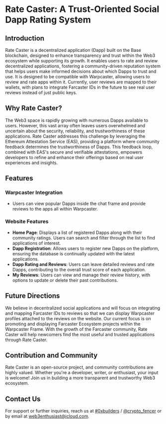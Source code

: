 # Rate Caster: A Trust-Oriented Social Dapp Rating System

## Introduction

Rate Caster is a decentralized application (Dapp) built on the Base blockchain, designed to enhance transparency and trust within the Web3 ecosystem while supporting its growth. It enables users to rate and review decentralized applications, fostering a community-driven reputation system that helps users make informed decisions about which Dapps to trust and use. It is designed to be compatible with Warpcaster, allowing users to review and rate apps within it. Currently, user reviews are mapped to their wallets, with plans to integrate Farcaster IDs in the future to see real user reviews instead of just public keys.

## Why Rate Caster?

The Web3 space is rapidly growing with numerous Dapps available to users. However, this vast array often leaves users overwhelmed and uncertain about the security, reliability, and trustworthiness of these applications. Rate Caster addresses this challenge by leveraging the Ethereum Attestation Service (EAS), providing a platform where community feedback determines the trustworthiness of Dapps. This feedback loop, combined with EAS's secure and verifiable attestations, empowers developers to refine and enhance their offerings based on real user experiences and insights.

## Features

### Warpcaster Integration
- Users can view popular Dapps inside the chat frame and provide reviews to the apps all within Warpcaster.

### Website Features
- **Home Page**: Displays a list of registered Dapps along with their community ratings. Users can search and filter through the list to find applications of interest.
- **Dapp Registration**: Allows users to register new Dapps on the platform, ensuring the database is continually updated with the latest applications.
- **Dapp Rating and Reviews**: Users can leave detailed reviews and rate Dapps, contributing to the overall trust score of each application.
- **My Reviews**: Users can view and manage their review history, with options to update or delete their past contributions.

## Future Directions

We believe in decentralized social applications and will focus on integrating and mapping Farcaster IDs to reviews so that we can display Warpcaster profiles attached to the reviews on the website. Our current focus is on promoting and displaying Farcaster Ecosystem projects within the Warpcaster Frame. With the growth of the Farcaster community, Rate Caster will help newcomers find the most useful and trusted applications through Rate Caster.

## Contribution and Community

Rate Caster is an open-source project, and community contributions are highly valued. Whether you're a developer, writer, or enthusiast, your input is welcome! Join us in building a more transparent and trustworthy Web3 ecosystem.

## Contact Us

For support or further inquiries, reach us at [#0xbuilders](https://warpcast.com/0xbuilders) / [@crypto_fencer](https://twitter.com/crypto_fencer) or by email at [web3enthusiast@icloud.com](mailto:web3enthusiast@icloud.com).